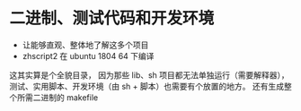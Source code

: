 # 二进制、测试代码和开发环境

* 让能够直观、整体地了解这多个项目
* zhscript2 在 ubuntu 1804 64 下编译

这其实算是个全貌目录，
因为那些 lib、sh 项目都无法单独运行（需要解释器），
测试、实用脚本、开发环境（由 sh + 脚本）也需要有个放置的地方。
还有生成整个所需二进制的 makefile

